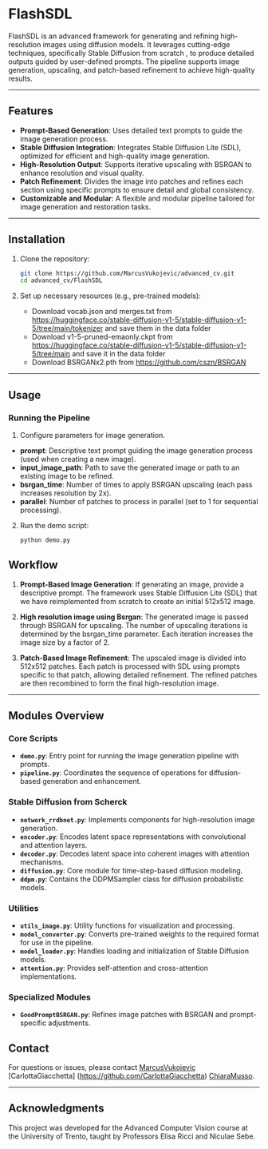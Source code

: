 # FlashSDL

FlashSDL is an advanced framework for generating and refining high-resolution images using diffusion models. It leverages cutting-edge techniques, specifically Stable Diffusion from scratch , to produce detailed outputs guided by user-defined prompts. The pipeline supports image generation, upscaling, and patch-based refinement to achieve high-quality results.

---

## Features

- **Prompt-Based Generation**: Uses detailed text prompts to guide the image generation process.
- **Stable Diffusion Integration**: Integrates Stable Diffusion Lite (SDL), optimized for efficient and high-quality image generation.
- **High-Resolution Output**: Supports iterative upscaling with BSRGAN to enhance resolution and visual quality.
- **Patch Refinement**: Divides the image into patches and refines each section using specific prompts to ensure detail and global consistency.
- **Customizable and Modular**: A flexible and modular pipeline tailored for image generation and restoration tasks.


---

## Installation

1. Clone the repository:
   ```bash
   git clone https://github.com/MarcusVukojevic/advanced_cv.git
   cd advanced_cv/FlashSDL
   ```

2. Set up necessary resources (e.g., pre-trained models):
   - Download vocab.json and merges.txt from https://huggingface.co/stable-diffusion-v1-5/stable-diffusion-v1-5/tree/main/tokenizer and save them in the data folder
   - Download v1-5-pruned-emaonly.ckpt from https://huggingface.co/stable-diffusion-v1-5/stable-diffusion-v1-5/tree/main and save it in the data folder
   - Download BSRGANx2.pth from https://github.com/cszn/BSRGAN

---

## Usage

### Running the Pipeline

1. Configure parameters for image generation.
- **prompt**: Descriptive text prompt guiding the image generation process (used when creating a new image).
- **input_image_path**: Path to save the generated image or path to an existing image to be refined.
- **bsrgan_time**: Number of times to apply BSRGAN upscaling (each pass increases resolution by 2x).
- **parallel**: Number of patches to process in parallel (set to 1 for sequential processing).

2. Run the demo script:
   ```bash
   python demo.py
   ```

## Workflow

1. **Prompt-Based Image Generation**: If generating an image, provide a descriptive prompt. The framework uses Stable Diffusion Lite (SDL) that we have reimplemented from scratch to create an initial 512x512 image.

2. **High resolution image using Bsrgan**: The generated image is passed through BSRGAN for upscaling. The number of upscaling iterations is determined by the bsrgan_time parameter. Each iteration increases the image size by a factor of 2.

3. **Patch-Based Image Refinement**: The upscaled image is divided into 512x512 patches. Each patch is processed with SDL using prompts specific to that patch, allowing detailed refinement. The refined patches are then recombined to form the final high-resolution image.


---

## Modules Overview

### Core Scripts

- **`demo.py`**: Entry point for running the image generation pipeline with prompts.
- **`pipeline.py`**: Coordinates the sequence of operations for diffusion-based generation and enhancement.

### Stable Diffusion from Scherck

- **`network_rrdbnet.py`**: Implements components for high-resolution image generation.
- **`encoder.py`**: Encodes latent space representations with convolutional and attention layers.
- **`decoder.py`**: Decodes latent space into coherent images with attention mechanisms.
- **`diffusion.py`**: Core module for time-step-based diffusion modeling.
- **`ddpm.py`**: Contains the DDPMSampler class for diffusion probabilistic models.

### Utilities

- **`utils_image.py`**: Utility functions for visualization and processing.
- **`model_converter.py`**: Converts pre-trained weights to the required format for use in the pipeline.
- **`model_loader.py`**: Handles loading and initialization of Stable Diffusion models.
- **`attention.py`**: Provides self-attention and cross-attention implementations.

### Specialized Modules

- **`GoodPromptBSRGAN.py`**:  Refines image patches with BSRGAN and prompt-specific adjustments.

## Contact

For questions or issues, please contact [MarcusVukojevic](https://github.com/MarcusVukojevic) [CarlottaGiacchetta] (https://github.com/CarlottaGiacchetta) [ChiaraMusso](https://github.com/ChiaraMuss).

---

## Acknowledgments

This project was developed for the Advanced Computer Vision course at the University of Trento, taught by Professors Elisa Ricci and Niculae Sebe.

